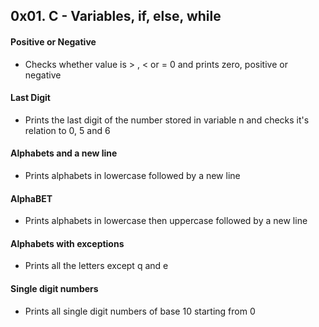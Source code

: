 ## 0x01. C - Variables, if, else, while

#### Positive or Negative
- Checks whether value is > , < or = 0 and prints zero, positive or negative

#### Last Digit
- Prints the last digit of the number stored in variable n and checks it's relation to 0, 5 and 6

#### Alphabets and a new line
- Prints alphabets in lowercase followed by a new line

#### AlphaBET
- Prints alphabets in lowercase then uppercase followed by a new line

#### Alphabets with exceptions
- Prints all the letters except q and e

#### Single digit numbers
- Prints all single digit numbers of base 10 starting from 0